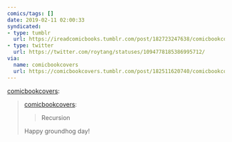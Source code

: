 ```yaml
---
comics/tags: []
date: 2019-02-11 02:00:33
syndicated:
- type: tumblr
  url: https://ireadcomicbooks.tumblr.com/post/182723247638/comicbookcovers-comicbookcovers-recursion
- type: twitter
  url: https://twitter.com/roytang/statuses/1094778185386995712/
via:
  name: comicbookcovers
  url: https://comicbookcovers.tumblr.com/post/182511620740/comicbookcovers-recursion-happy-groundhog
---
```


<p><a href="http://comicbookcovers.tumblr.com/post/182511620740/comicbookcovers-recursion-happy-groundhog" class="tumblr_blog">comicbookcovers</a>:</p>

<blockquote><p><a href="http://comicbookcovers.tumblr.com/post/156723955220/recursion" class="tumblr_blog">comicbookcovers</a>:</p>

<blockquote><p>Recursion<br/></p></blockquote>

<p>Happy groundhog day! </p></blockquote>